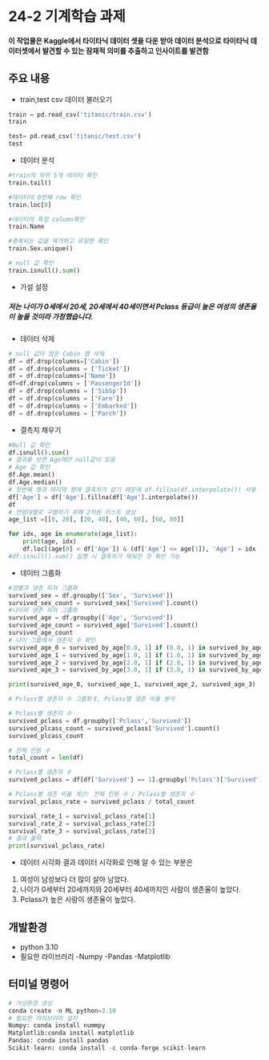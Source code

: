 # 24-2 기계학습 과제
#### 이 작업물은 Kaggle에서 타이타닉 데이터 셋을 다운 받아 데이터 분석으로 타이타닉 데이터셋에서 발견할 수 있는 잠재적 의미를 추출하고 인사이트를 발견함

## 주요 내용
* train,test csv 데이터 불러오기
```python
train = pd.read_csv('titanic/train.csv')
train

test= pd.read_csv('titanic/test.csv')
test
```
* 데이터 분석
```python
#train의 하위 5개 데이터 확인
train.tail()

#데이터의 0번째 row 확인
train.loc[0]

#데이터의 특정 column확인
train.Name

#중복되는 값을 제거하고 유일한 확인
train.Sex.unique()

# null 값 확인
train.isnull().sum()
```
* 가설 설정
##### 저는 나이가 0세에서 20세, 20세에서 40세이면서 Pclass 등급이 높은 여성의 생존율이 높을 것이라 가정했습니다.

* 데이터 삭제
```python
# null 값이 많은 Cabin 열 삭제
df = df.drop(columns=['Cabin'])
df = df.drop(columns = ['Ticket'])
df = df.drop(columns=['Name'])
df=df.drop(columns = ['PassengerId'])
df = df.drop(columns = ['SibSp'])
df = df.drop(columns = ['Fare'])
df = df.drop(columns = ['Embarked'])
df = df.drop(columns = ['Parch'])
```
* 결측치 채우기
```python 
#Null 값 확인
df.isnull().sum()
# 결과를 보면 Age에만 null값이 있음
# Age 값 확인
df.Age.mean()
df.Age.median()
# 첫번째 행과 마지막 행에 결측치가 없기 때문에 df.fillna(df.interpolate()) 사용
df['Age'] = df['Age'].fillna(df['Age'].interpolate())
df
# 연령대별로 구별하기 위해 2차원 리스트 생성
age_list =[[0, 20], [20, 40], [40, 60], [60, 80]]

for idx, age in enumerate(age_list):
    print(age, idx)
    df.loc[(age[0] < df['Age']) & (df['Age'] <= age[1]), 'Age'] = idx
#df.isnull().sum() 실행 시 결측치가 채워진 것 확인 가능
```
* 데이터 그룹화
```python
#성별과 생존 피쳐 그룹화
survived_sex = df.groupby(['Sex', 'Survived'])
survived_sex_count = survived_sex['Survived'].count()
#나이와 생존 피쳐 그룹화
survived_age = df.groupby(['Age', 'Survived'])
survived_age_count = survived_age['Survived'].count()
survived_age_count
# 나이 그룹에서 생존자 수 확인
survived_age_0 = survived_by_age[0.0, 1] if (0.0, 1) in survived_by_age.index else 0
survived_age_1 = survived_by_age[1.0, 1] if (1.0, 1) in survived_by_age.index else 0
survived_age_2 = survived_by_age[2.0, 1] if (2.0, 1) in survived_by_age.index else 0
survived_age_3 = survived_by_age[3.0, 1] if (3.0, 1) in survived_by_age.index else 0

print(survived_age_0, survived_age_1, survived_age_2, survived_age_3)

# Pclass별 생존자 수 그룹화ㅔ, Pclass별 생존 비율 분석

# Pclass별 생존자 수
survived_pclass = df.groupby(['Pclass','Survived'])
survived_plcass_count = survived_pclass['Survived'].count()
survived_plcass_count

# 전체 인원 수
total_count = len(df)

# Pclass별 생존자 수
survived_pclass = df[df['Survived'] == 1].groupby('Pclass')['Survived'].count()

# Pclass별 생존 비율 계산: 전체 인원 수 / Pclass별 생존자 수
survival_pclass_rate = survived_pclass / total_count

survival_rate_1 = survival_pclass_rate[1]
survival_rate_2 = survival_pclass_rate[2]
survival_rate_3 = survival_pclass_rate[3]
# 결과 출력
print(survival_pclass_rate)
```
* 데이터 시각화 결과
데이터 시각화로 인해 알 수 있는 부분은
1. 여성이 남성보다 더 많이 살아 남았다.
2. 나이가 0세부터 20세까지와 20세부터 40세까지인 사람이 생존율이 높았다.
3. Pclass가 높은 사람이 생존율이 높았다.






## 개발환경
* python 3.10
* 필요한 라이브러리 -Numpy -Pandas -Matplotlib

## 터미널 명령어
```python
# 가상환경 생성
conda create -n ML python=3.10
# 필요한 라이브러리 설치
Numpy: conda install nummpy
Matplotlib:conda install matplotlib
Pandas: conda install pandas
Scikit-learn: conda install -c conda-forge scikit-learn
